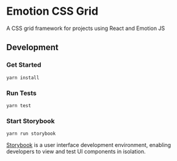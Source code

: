 # Emotion CSS Grid
A CSS grid framework for projects using React and Emotion JS

## Development

### Get Started
```
yarn install
```

### Run Tests
```
yarn test
```

### Start Storybook
```
yarn run storybook
```

[Storybook](https://storybook.js.org/docs/basics/introduction/) is a user interface development environment, enabling developers to view and test UI components in isolation.

